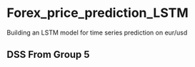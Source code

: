 # Forex_price_prediction_LSTM
Building an LSTM model for time series prediction on eur/usd

## DSS From Group 5
